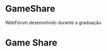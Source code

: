# GameShare
WebFórum desenvolvido durante a graduação.
<h1 href="http://gameshare.dx.am/"> Game Share </h1>
